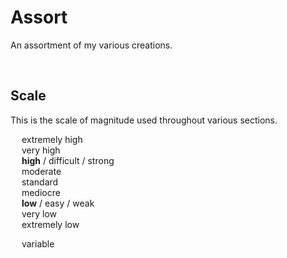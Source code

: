 # Assort

An assortment of my various creations.


<br>


## Scale

This is the scale of magnitude used throughout various sections.

&emsp; extremely high  
&emsp; very high  
&emsp; **high** / difficult / strong  
&emsp; moderate  
&emsp; standard  
&emsp; mediocre  
&emsp; **low** / easy / weak  
&emsp; very low  
&emsp; extremely low

&emsp; variable
